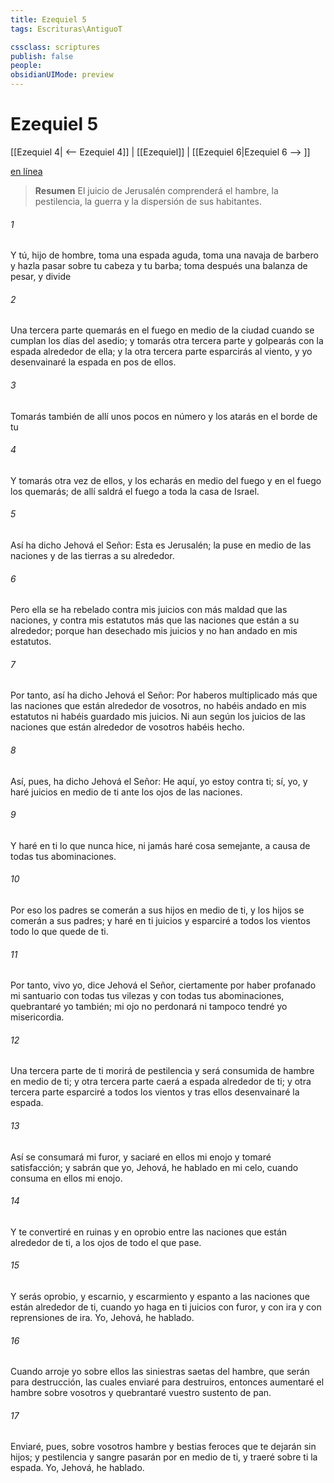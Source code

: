 ```yaml
---
title: Ezequiel 5
tags: Escrituras\AntiguoT

cssclass: scriptures
publish: false
people:
obsidianUIMode: preview
---
```


# Ezequiel 5
[[Ezequiel 4| <-- Ezequiel 4]] | [[Ezequiel]] | [[Ezequiel 6|Ezequiel 6 --> ]]

[en línea](https://churchofjesuschrist.org/study/scriptures/ot/ezek/5?lang=spa)

> __Resumen__
El juicio de Jerusalén comprenderá el hambre, la pestilencia, la guerra y la dispersión de sus habitantes.

###### 1 
Y tú, hijo de hombre, toma una espada aguda, toma una navaja de barbero y hazla pasar sobre tu cabeza y tu barba; toma después una balanza de pesar, y divide 

###### 2 
Una tercera parte quemarás en el fuego en medio de la ciudad cuando se cumplan los días del asedio; y tomarás otra tercera parte y golpearás con la espada alrededor de ella; y la otra tercera parte esparcirás al viento, y yo desenvainaré la espada en pos de ellos.

###### 3 
Tomarás también de allí unos pocos en número y los atarás en el borde de tu 

###### 4 
Y tomarás otra vez  de ellos, y los echarás en medio del fuego y en el fuego los quemarás; de allí saldrá el fuego a toda la casa de Israel.

###### 5 
Así ha dicho Jehová el Señor: Esta es Jerusalén; la puse en medio de las naciones y de las tierras a su alrededor.

###### 6 
Pero ella se ha rebelado contra mis juicios con más maldad que las naciones, y contra mis estatutos más que las naciones que están a su alrededor; porque han desechado mis juicios y no han andado en mis estatutos.

###### 7 
Por tanto, así ha dicho Jehová el Señor: Por haberos multiplicado más que las naciones que están alrededor de vosotros, no habéis andado en mis estatutos ni habéis guardado mis juicios. Ni aun según los juicios de las naciones que están alrededor de vosotros habéis hecho.

###### 8 
Así, pues, ha dicho Jehová el Señor: He aquí, yo estoy contra ti; sí, yo, y haré juicios en medio de ti ante los ojos de las naciones.

###### 9 
Y haré en ti lo que nunca hice, ni jamás haré cosa semejante, a causa de todas tus abominaciones.

###### 10 
Por eso los padres se comerán a sus hijos en medio de ti, y los hijos se comerán a sus padres; y haré en ti juicios y esparciré a todos los vientos todo lo que quede de ti.

###### 11 
Por tanto, vivo yo, dice Jehová el Señor, ciertamente por haber profanado mi santuario con todas tus vilezas y con todas tus abominaciones,  quebrantaré yo también; mi ojo no perdonará ni tampoco tendré yo misericordia.

###### 12 
Una tercera parte de ti morirá de pestilencia y será consumida de hambre en medio de ti; y otra tercera parte caerá a espada alrededor de ti; y otra tercera parte esparciré a todos los vientos y tras ellos desenvainaré la espada.

###### 13 
Así se consumará mi furor, y saciaré en ellos mi enojo y tomaré satisfacción; y sabrán que yo, Jehová, he hablado en mi celo, cuando consuma en ellos mi enojo.

###### 14 
Y te convertiré en ruinas y en oprobio entre las naciones que están alrededor de ti, a los ojos de todo el que pase.

###### 15 
Y serás oprobio, y escarnio, y escarmiento y espanto a las naciones que están alrededor de ti, cuando yo haga en ti juicios con furor, y con ira y con reprensiones de ira. Yo, Jehová, he hablado.

###### 16 
Cuando arroje yo sobre ellos las siniestras saetas del hambre, que serán para destrucción, las cuales enviaré para destruiros, entonces aumentaré el hambre sobre vosotros y quebrantaré vuestro sustento de pan.

###### 17 
Enviaré, pues, sobre vosotros hambre y bestias feroces que te dejarán sin hijos; y pestilencia y sangre pasarán por en medio de ti, y traeré sobre ti la espada. Yo, Jehová, he hablado.

